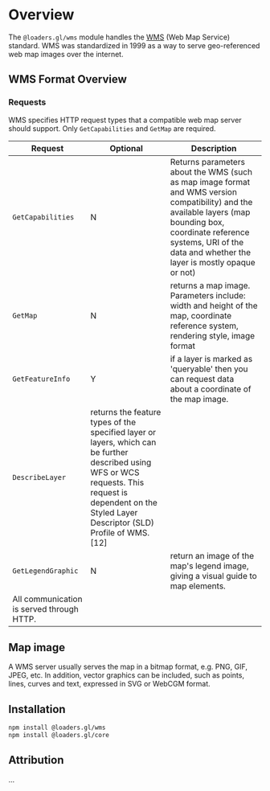 # Overview

The `@loaders.gl/wms` module handles the  [WMS](https://en.wikipedia.org/wiki/Web_Map_Service) (Web Map Service) standard. WMS was standardized in 1999 as a way to serve geo-referenced web map images over the internet.

## WMS Format Overview

### Requests

WMS specifies HTTP request types that a compatible web map server should support. Only `GetCapabilities` and `GetMap` are required.

| **Request** | **Optional** | **Description** |
| --- | --- | --- |
| `GetCapabilities` | N | Returns parameters about the WMS (such as map image format and WMS version compatibility) and the available layers (map bounding box, coordinate reference systems, URI of the data and whether the layer is mostly opaque or not) |
| `GetMap` | N | returns a map image. Parameters include: width and height of the map, coordinate reference system, rendering style, image format |
| `GetFeatureInfo` | Y | if a layer is marked as 'queryable' then you can request data about a coordinate of the map image. |
| `DescribeLayer` | returns the feature types of the specified layer or layers, which can be further described using WFS or WCS requests. This request is dependent on the Styled Layer Descriptor (SLD) Profile of WMS.[12] |
| `GetLegendGraphic` | N | return an image of the map's legend image, giving a visual guide to map elements.
All communication is served through HTTP. |

## Map image

A WMS server usually serves the map in a bitmap format, e.g. PNG, GIF, JPEG, etc. In addition, vector graphics can be included, such as points, lines, curves and text, expressed in SVG or WebCGM format.

## Installation

```bash
npm install @loaders.gl/wms
npm install @loaders.gl/core
```

## Attribution

...